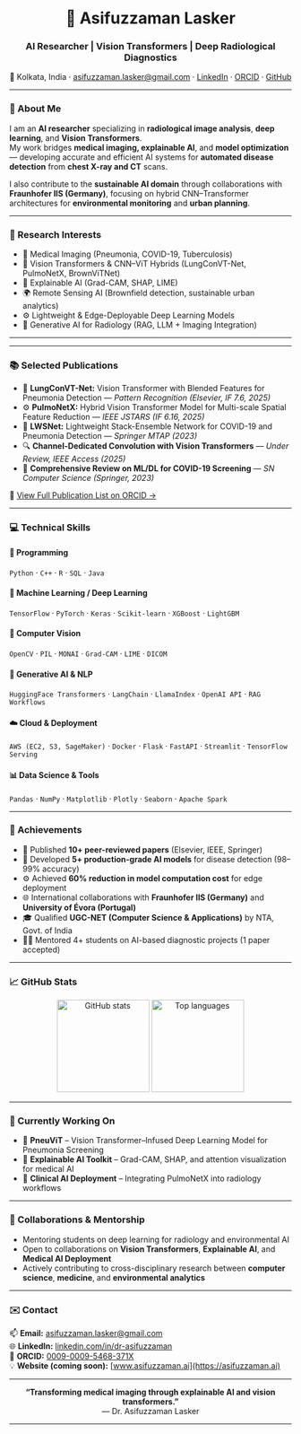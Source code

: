 <!--
README.md for GitHub Profile of Dr. Asifuzzaman Lasker
Author: Asifuzzaman Lasker
Last Updated: October 2025
-->

<h1 align="center">🧠 Asifuzzaman Lasker</h1>
<h3 align="center">AI Researcher | Vision Transformers | Deep Radiological Diagnostics</h3>

<p align="center">
  📍 Kolkata, India · 
  <a href="mailto:asifuzzaman.lasker@gmail.com">asifuzzaman.lasker@gmail.com</a> · 
  <a href="https://www.linkedin.com/in/dr-asifuzzaman/">LinkedIn</a> · 
  <a href="https://orcid.org/0009-0009-5468-371X">ORCID</a> · 
  <a href="https://github.com/dr-asifuzzaman">GitHub</a>
</p>

---

### 🚀 About Me

I am an **AI researcher** specializing in **radiological image analysis**, **deep learning**, and **Vision Transformers**.  
My work bridges **medical imaging, explainable AI**, and **model optimization** — developing accurate and efficient AI systems for **automated disease detection** from **chest X-ray and CT** scans.  

I also contribute to the **sustainable AI domain** through collaborations with **Fraunhofer IIS (Germany)**, focusing on hybrid CNN–Transformer architectures for **environmental monitoring** and **urban planning**.

---

### 🧩 Research Interests

- 🩻 Medical Imaging (Pneumonia, COVID-19, Tuberculosis)
- 🧬 Vision Transformers & CNN–ViT Hybrids (LungConVT-Net, PulmoNetX, BrownViTNet)
- 🧮 Explainable AI (Grad-CAM, SHAP, LIME)
- 🌍 Remote Sensing AI (Brownfield detection, sustainable urban analytics)
- ⚙️ Lightweight & Edge-Deployable Deep Learning Models
- 🧠 Generative AI for Radiology (RAG, LLM + Imaging Integration)

---

<!--- 
### 🏗️ Featured Projects

| Project | Description | Repository |
|----------|--------------|-------------|
| **🩺 [LungConVT-Net](https://github.com/LaskerAsifuzzaman/lungconvtnet)** | Visual Transformer Network with blended CNN–ViT features for pneumonia detection (*Pattern Recognition, IF 7.6, 2025*) | `Pattern Recognition 2025` |
| **🧠 [PulmoNetX](https://github.com/dr-asifuzzaman/pulmonetx)** | Hybrid CNN–ViT model for multi-scale spatial feature reduction in pneumonia classification (*IEEE JSTARS, IF 6.16*) | `Hybrid ViT Model` |
| **⚙️ [LWSNet](https://github.com/dr-asifuzzaman/lwsnet)** | Lightweight stacked ensemble model to segregate COVID-19 and pneumonia | `Springer MTAP 2023` |
| **🫁 [LungSeg-Ensemble](https://github.com/dr-asifuzzaman/lung-segmentation)** | Ensemble U-Net architecture for lung segmentation and ROI cropping | `IEEE Conf. 2025` |
| **🌿 [BrownViTNet](https://github.com/dr-asifuzzaman/brownvitnet)** | CNN–ViT hybrid for brownfield classification in aerial imagery (*IEEE JSTARS 2025*) | `Fraunhofer IIS Collaboration` |
--->
---

### 📚 Selected Publications

- 🧩 **LungConVT-Net:** Vision Transformer with Blended Features for Pneumonia Detection — *Pattern Recognition (Elsevier, IF 7.6, 2025)*  
- ⚙️ **PulmoNetX:** Hybrid Vision Transformer Model for Multi-scale Spatial Feature Reduction — *IEEE JSTARS (IF 6.16, 2025)*  
- 🧠 **LWSNet:** Lightweight Stack-Ensemble Network for COVID-19 and Pneumonia Detection — *Springer MTAP (2023)*  
- 🔍 **Channel-Dedicated Convolution with Vision Transformers** — *Under Review, IEEE Access (2025)*  
- 📘 **Comprehensive Review on ML/DL for COVID-19 Screening** — *SN Computer Science (Springer, 2023)*  

📄 [View Full Publication List on ORCID →](https://orcid.org/0009-0009-5468-371X)

---

### 💻 Technical Skills

#### 💬 Programming
`Python` · `C++` · `R` · `SQL` · `Java`

#### 🧠 Machine Learning / Deep Learning
`TensorFlow` · `PyTorch` · `Keras` · `Scikit-learn` · `XGBoost` · `LightGBM`

#### 🧩 Computer Vision
`OpenCV` · `PIL` · `MONAI` · `Grad-CAM` · `LIME` · `DICOM`

#### 🧬 Generative AI & NLP
`HuggingFace Transformers` · `LangChain` · `LlamaIndex` · `OpenAI API` · `RAG Workflows`

#### ☁️ Cloud & Deployment
`AWS (EC2, S3, SageMaker)` · `Docker` · `Flask` · `FastAPI` · `Streamlit` · `TensorFlow Serving`

#### 📊 Data Science & Tools
`Pandas` · `NumPy` · `Matplotlib` · `Plotly` · `Seaborn` · `Apache Spark`

---

### 🏅 Achievements

- 🧠 Published **10+ peer-reviewed papers** (Elsevier, IEEE, Springer)
- 🧩 Developed **5+ production-grade AI models** for disease detection (98–99% accuracy)
- ⚙️ Achieved **60% reduction in model computation cost** for edge deployment
- 🌐 International collaborations with **Fraunhofer IIS (Germany)** and **University of Évora (Portugal)**
- 🎓 Qualified **UGC-NET (Computer Science & Applications)** by NTA, Govt. of India
- 👨‍🏫 Mentored 4+ students on AI-based diagnostic projects (1 paper accepted)

---

### 📈 GitHub Stats

<p align="center">
  <img src="https://github-readme-stats.vercel.app/api?username=dr-asifuzzaman&show_icons=true&theme=radical" alt="GitHub stats" height="165"/>
  <img src="https://github-readme-stats.vercel.app/api/top-langs/?username=dr-asifuzzaman&layout=compact&theme=radical" alt="Top languages" height="165"/>
</p>

---

### 🌱 Currently Working On

- 🧬 **PneuViT** – Vision Transformer–Infused Deep Learning Model for Pneumonia Screening  
- 🧠 **Explainable AI Toolkit** – Grad-CAM, SHAP, and attention visualization for medical AI  
- 🩻 **Clinical AI Deployment** – Integrating PulmoNetX into radiology workflows  

---

### 🤝 Collaborations & Mentorship

- Mentoring students on deep learning for radiology and environmental AI  
- Open to collaborations on **Vision Transformers**, **Explainable AI**, and **Medical AI Deployment**  
- Actively contributing to cross-disciplinary research between **computer science**, **medicine**, and **environmental analytics**

---

### ✉️ Contact

📫 **Email:** [asifuzzaman.lasker@gmail.com](mailto:asifuzzaman.lasker@gmail.com)  
🌐 **LinkedIn:** [linkedin.com/in/dr-asifuzzaman](https://www.linkedin.com/in/dr-asifuzzaman/)  
🧾 **ORCID:** [0009-0009-5468-371X](https://orcid.org/0009-0009-5468-371X)  
💡 **Website (coming soon):** [www.asifuzzaman.ai](https://asifuzzaman.ai)

---

<p align="center">
  <b>“Transforming medical imaging through explainable AI and vision transformers.”</b>  
  <br>— Dr. Asifuzzaman Lasker
</p>

---

